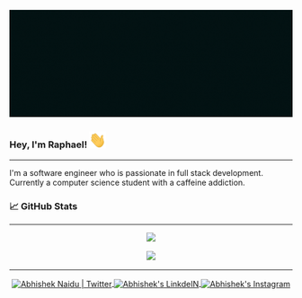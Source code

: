 
![cover](https://github.com/raphaeldiscky/raphaeldiscky/blob/master/cover.gif)

### Hey, I'm Raphael! <img src="https://github.com/raphaeldiscky/raphaeldiscky/blob/master/wave.gif" width="30px">
<hr>
I'm a software engineer who is passionate in full stack development. Currently a computer science student with a caffeine addiction.

### 📈 GitHub Stats 
<hr>

<p align="center">
  <img src="https://github-readme-stats.vercel.app/api?username=raphaeldiscky&show_icons=true&theme=react&title_color=30FFFF&icon_color=30FFFF&bg_color=041414" style="text-align:center" />
</p>
<p align="center">
  <img src="https://github-readme-stats.vercel.app/api/top-langs/?username=raphaeldiscky&layout=compact" style="text-align:center" />
</p>
<hr>

<p align="center">
  <a href="https://twitter.com/huckfitlerr">
  <img align="center" alt="Abhishek Naidu | Twitter" width="22px" src="https://cdn.jsdelivr.net/npm/simple-icons@v3/icons/twitter.svg" />
  </a>
  <a href="https://www.linkedin.com/in/raphaeldiscky/">
    <img align="center" alt="Abhishek's LinkdeIN" width="22px" src="https://cdn.jsdelivr.net/npm/simple-icons@v3/icons/linkedin.svg" />
  </a>
  <a href="https://www.instagram.com/rdiscky/">
    <img align="center" alt="Abhishek's Instagram" width="22px" src="https://cdn.jsdelivr.net/npm/simple-icons@v3/icons/instagram.svg" />
  </a>
</p>



